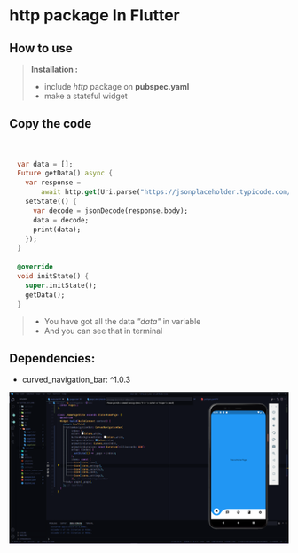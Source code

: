 # http package In Flutter

## How to use
> <b> Installation :</b>
> - include *http* package on **pubspec.yaml**
> - make a stateful widget


## Copy the code
```dart


  var data = [];
  Future getData() async {
    var response =
        await http.get(Uri.parse("https://jsonplaceholder.typicode.com/posts"));
    setState(() {
      var decode = jsonDecode(response.body);
      data = decode;
      print(data);
    });
  }

  @override
  void initState() {
    super.initState();
    getData();
  }


```

> - You have got all the data *"data"* in variable
> - And you can see that in terminal








## Dependencies:
- curved_navigation_bar: ^1.0.3

![](imgs/Screenshot_1.png)
